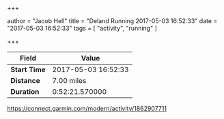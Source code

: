 +++

author = "Jacob Hell"
title = "Deland Running 2017-05-03 16:52:33"
date = "2017-05-03 16:52:33"
tags = [
    "activity", "running"
]

+++

<!--more-->

|Field  |Value  |
|--- | --- |
|**Start Time**|2017-05-03 16:52:33|
|**Distance**|7.00 miles|
|**Duration**|0:52:21.570000|

https://connect.garmin.com/modern/activity/1862907711